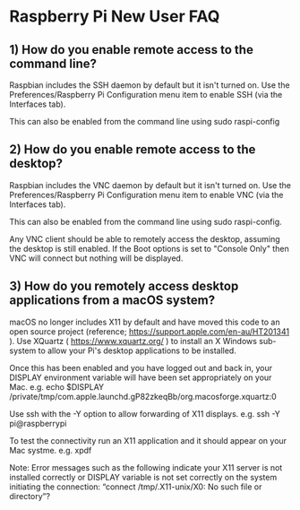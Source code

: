 # Raspberry Pi New User FAQ #

## 1) How do you enable remote access to the command line? ##

Raspbian includes the SSH daemon by default but it isn't turned on. Use the Preferences/Raspberry Pi Configuration menu item to enable SSH (via the Interfaces tab).

This can also be enabled from the command line using sudo raspi-config

## 2) How do you enable remote access to the desktop? ##

Raspbian includes the VNC daemon by default but it isn't turned on. Use the Preferences/Raspberry Pi Configuration menu item to enable VNC (via the Interfaces tab).

This can also be enabled from the command line using sudo raspi-config.

Any VNC client should be able to remotely access the desktop, assuming the desktop is still enabled. If the Boot options is set to "Console Only" then VNC will connect but nothing will be displayed.

## 3) How do you remotely access desktop applications from a macOS system? ##

macOS no longer includes X11 by default and have moved this code to an open source project (reference; https://support.apple.com/en-au/HT201341 ). Use XQuartz ( https://www.xquartz.org/ ) to install an X Windows sub-system to allow your Pi's desktop applications to be installed.

Once this has been enabled and you have logged out and back in, your DISPLAY environment variable will have been set appropriately on your Mac. e.g. 
echo $DISPLAY
/private/tmp/com.apple.launchd.gP82zkeqBb/org.macosforge.xquartz:0

Use ssh with the -Y option to allow forwarding of X11 displays. e.g. 
ssh -Y pi@raspberrypi

To test the connectivity run an X11 application and it should appear on your Mac systme. e.g. 
xpdf

Note: Error messages such as the following indicate your X11 server is not installed correctly or DISPLAY variable is not set correctly on the system initiating the connection:
“connect /tmp/.X11-unix/X0: No such file or directory”?
